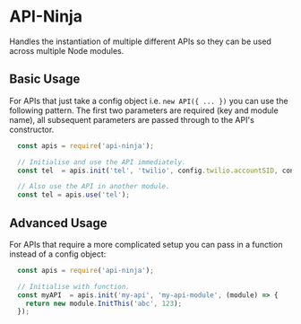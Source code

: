 # API-Ninja
Handles the instantiation of multiple different APIs so they can be used across multiple Node modules.

## Basic Usage
For APIs that just take a config object i.e. `new API({ ... })` you can use the following pattern. The first two parameters are required (key and module name), all subsequent parameters are passed through to the API's constructor.

```javascript
  const apis = require('api-ninja');

  // Initialise and use the API immediately.
  const tel  = apis.init('tel', 'twilio', config.twilio.accountSID, config.twilio.authToken);

  // Also use the API in another module.
  const tel = apis.use('tel');
```

## Advanced Usage
For APIs that require a more complicated setup you can pass in a function instead of a config object:

```javascript
  const apis = require('api-ninja');

  // Initialise with function.
  const myAPI  = apis.init('my-api', 'my-api-module', (module) => {
    return new module.InitThis('abc', 123);
  });
```
